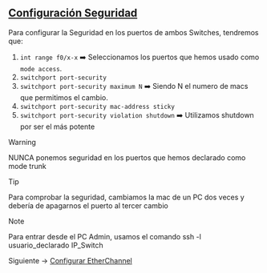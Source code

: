 ## [Configuración Seguridad](README.md)

Para configurar la Seguridad en los puertos de ambos Switches, tendremos que:

1. `int range f0/x-x` ➡️ Seleccionamos los puertos que hemos usado como `mode access`.
2. `switchport port-security`
3. `switchport port-security maximum N` ➡️ Siendo N el numero de macs que permitimos el cambio.
4. `switchport port-security mac-address sticky`
5. `switchport port-security violation shutdown` ➡️ Utilizamos shutdown por ser el más potente

> [!WARNING] 
> NUNCA ponemos seguridad en los puertos que hemos declarado como mode trunk

> [!TIP]
> Para comprobar la seguridad, cambiamos la mac de un PC dos veces y debería de apagarnos el puerto al tercer cambio 

> [!NOTE]
> Para entrar desde el PC Admin, usamos el comando ssh -l usuario_declarado IP_Switch

Siguiente -> [Configurar EtherChannel](etherchannel.md)
